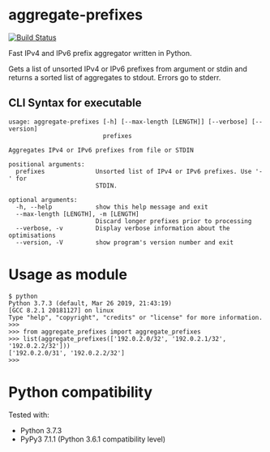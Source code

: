 # aggregate-prefixes
[![Build Status](https://travis-ci.org/tycho/aggregate-prefixes.svg?branch=master)](https://travis-ci.org/tycho/aggregate-prefixes)

Fast IPv4 and IPv6 prefix aggregator written in Python.  

Gets a list of unsorted IPv4 or IPv6 prefixes from argument or stdin and
returns a sorted list of aggregates to stdout. Errors go to stderr.

## CLI Syntax for executable

```
usage: aggregate-prefixes [-h] [--max-length [LENGTH]] [--verbose] [--version]
                          prefixes

Aggregates IPv4 or IPv6 prefixes from file or STDIN

positional arguments:
  prefixes              Unsorted list of IPv4 or IPv6 prefixes. Use '-' for
                        STDIN.

optional arguments:
  -h, --help            show this help message and exit
  --max-length [LENGTH], -m [LENGTH]
                        Discard longer prefixes prior to processing
  --verbose, -v         Display verbose information about the optimisations
  --version, -V         show program's version number and exit

```

# Usage as module
```
$ python
Python 3.7.3 (default, Mar 26 2019, 21:43:19)
[GCC 8.2.1 20181127] on linux
Type "help", "copyright", "credits" or "license" for more information.
>>>
>>> from aggregate_prefixes import aggregate_prefixes
>>> list(aggregate_prefixes(['192.0.2.0/32', '192.0.2.1/32', '192.0.2.2/32']))
['192.0.2.0/31', '192.0.2.2/32']
>>> 
```

# Python compatibility
Tested with:
 - Python 3.7.3
 - PyPy3 7.1.1 (Python 3.6.1 compatibility level)
